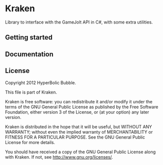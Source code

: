 # Kraken
Library to interface with the GameJolt API in C#, with some extra utilities.

## Getting started

## Documentation

## License
Copyright 2012 HyperBolic Bubble.

This file is part of Kraken.

Kraken is free software: you can redistribute it and/or modify it under the terms of the GNU General Public License as published by the Free Software Foundation, either version 3 of the License, or (at your option) any later version.

Kraken is distributed in the hope that it will be useful, but WITHOUT ANY WARRANTY; without even the implied warranty of MERCHANTABILITY or FITNESS FOR A PARTICULAR PURPOSE. See the GNU General Public License for more details.

You should have received a copy of the GNU General Public License along with Kraken. If not, see http://www.gnu.org/licenses/.
